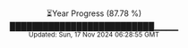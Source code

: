 <p align="center">
⏳Year Progress (87.78 %) <br>
██████████████████████████▁▁▁▁ <br>
<sub>Updated: Sun, 17 Nov 2024 06:28:55 GMT</sub>
</p>

